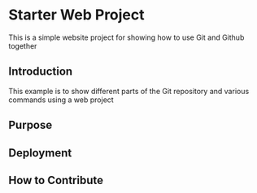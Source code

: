 # Starter Web Project

This is a simple website project for showing how to use Git and Github together
## Introduction

This example is to show different parts of the Git repository and various commands using a web project
## Purpose

## Deployment

## How to Contribute